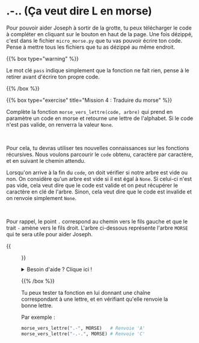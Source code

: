 # .-.. (Ça veut dire L en morse)

Pour pouvoir aider Joseph à sortir de la grotte, tu peux télécharger le code à
compléter en cliquant sur le bouton en haut de la page. Une fois dézippé, c'est
dans le fichier `micro_morse.py` que tu vas pouvoir écrire ton code. Pense à
mettre tous les fichiers que tu as dézippé au même endroit.

{{% box type="warning" %}}

Le mot clé `pass` indique simplement que la fonction ne fait rien, pense à le
retirer avant d'écrire ton propre code.

{{% /box %}}

{{% box type="exercise" title="Mission 4 : Traduire du morse" %}}

Complète la fonction `morse_vers_lettre(code, arbre)` qui prend en paramètre
un code en morse et retourne une lettre de l'alphabet. Si le code n'est pas
valide, on renverra la valeur `None`.

<br/>

Pour cela, tu devras utiliser tes nouvelles connaissances sur les fonctions
récursives. Nous voulons parcourir le `code` obtenu, caractère par caractère, et
en suivant le chemin attendu.

Lorsqu'on arrive à la fin du `code`, on doit vérifier si notre arbre est vide ou
non. On considère qu'un arbre est vide si il est égal à `None`. Si celui-ci
n'est pas vide, cela veut dire que le code est valide et on peut récupérer
le caractère en clé de l'arbre. Sinon, cela veut dire que le code est 
invalide et on renvoie simplement `None`.

<br/>

Pour rappel, le point `.` correspond au chemin vers le fils gauche et que le
trait `-` amène vers le fils droit. L'arbre ci-dessous représente l'arbre `MORSE`
qui te sera utile pour aider Joseph.

{{<figure src="resources/images/bintree_morse_code.png" >}}


<details>
<summary>Besoin d'aide ? Clique ici !</summary>

1. Pour récupérer la **clé** d'un **noeud**, tu peux utiliser `noeud.cle`.
2. Pour récupérer le **fils gauche** d'un noeud, tu peux utiliser
   `noeud.gauche` ; pour le **fils droit** d'un noeud, utilise `noeud.droit`.
3. Pour accéder au premier caractère d'une chaîne de caractères, tu peux
   utiliser l'indice 0 : `chaine[0]`. Pour accéder au reste de la chaîne, tu
   peux faire `chaine[1:]`.
4. Pour t'aider à l'écriture de la fonction, tu peux essayer de répondre aux
   questions suivantes :
    - Quand est-ce que je dois m'arrêter ? Quel est mon cas d'arrêt ?
    - Où est-ce que je dois aller si je tombe sur un point ? Et sur un trait ?
5. Pour parcourir l'arbre, il suffit de parcourir chacun de ses noeuds en
   allant à gauche ou à droite suivant le caractère rencontré. C'est comme si
   l'encodage était notre itinéraire, et que nous avancions au fur et à mesure.

   Voici un exemple de fonction pour parcourir un arbre : 

```py
def parcours(arbre):       # Ici `arbre` est un arbre de type 'Noeud'

    print(arbre.cle)       # Ici on affiche la clé de la racine `arbre`

    parcours(arbre.gauche) # Ici on rappelle la fonction avec comme nouvel arbre :
                           # celui dont la racine est le fils gauche de `arbre`

    parcours(arbre.droit)  # De même ici avec le fils droit de `arbre`
```
</details>

{{% /box %}}

Tu peux tester ta fonction en lui donnant une chaîne correspondant à une lettre,
et en vérifiant qu'elle renvoie la bonne lettre. 

Par exemple :

```py
morse_vers_lettre(".-", MORSE)   # Renvoie 'A'
morse_vers_lettre("-.-.", MORSE) # Renvoie 'C'
```
